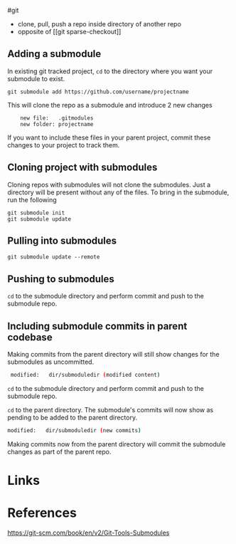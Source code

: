 #git 

- clone, pull, push a repo inside directory of another repo
- opposite of [[git sparse-checkout]]

## Adding a submodule
In existing git tracked project, `cd` to the directory where you want your submodule to exist.
```console
git submodule add https://github.com/username/projectname
```
This will clone the repo as a submodule and introduce 2 new changes
```console
	new file:   .gitmodules
	new folder: projectname
```
If you want to include these files in your parent project, commit these changes to your project to track them.

## Cloning project with submodules
Cloning repos with submodules will not clone the submodules. Just  a directory will be present without any of the files.
To bring in the submodule, run the following
```console
git submodule init
git submodule update
```
## Pulling into submodules
`git submodule update --remote`

## Pushing to submodules
`cd` to the submodule directory and perform commit and push to the submodule repo.

## Including submodule commits in parent codebase
Making commits from the parent directory will still show changes for the submodules as uncommitted.
```bash
 modified:   dir/submoduledir (modified content)
```
`cd` to the submodule directory and perform commit and push to the submodule repo.

`cd` to the parent directory. The submodule's commits will now show as pending to be added to the parent directory.
```bash
modified:   dir/submoduledir (new commits)
```
Making commits now from the parent directory will commit the submodule changes as part of the parent repo.

# Links

# References
https://git-scm.com/book/en/v2/Git-Tools-Submodules